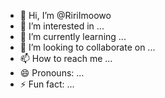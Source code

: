 - 👋 Hi, I’m @RiriImoowo
- 👀 I’m interested in ...
- 🌱 I’m currently learning ...
- 💞️ I’m looking to collaborate on ...
- 📫 How to reach me ...
- 😄 Pronouns: ...
- ⚡ Fun fact: ...

<!---
RiriImoowo/RiriImoowo is a ✨ special ✨ repository because its `README.md` (this file) appears on your GitHub profile.
You can click the Preview link to take a look at your changes.
--->
